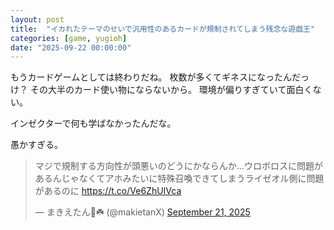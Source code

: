 ```yaml
---
layout: post
title:  "イカれたテーマのせいで汎用性のあるカードが規制されてしまう残念な遊戯王"
categories: [game, yugioh]
date: "2025-09-22 00:00:00"
---
```


もうカードゲームとしては終わりだね。
枚数が多くてギネスになったんだっけ？
その大半のカード使い物にならないから。
環境が偏りすぎていて面白くない。

インゼクターで何も学ばなかったんだな。

愚かすぎる。

<blockquote class="twitter-tweet tw-align-center"><p lang="ja" dir="ltr">マジで規制する方向性が頭悪いのどうにかならんか...ウロボロスに問題があるんじゃなくてアホみたいに特殊召喚できてしまうライゼオル側に問題があるのに <a href="https://t.co/Ve6ZhUIVca">https://t.co/Ve6ZhUIVca</a></p>&mdash; まきえたん🥦☘️ (@makietanX) <a href="https://twitter.com/makietanX/status/1969756378807066843?ref_src=twsrc%5Etfw">September 21, 2025</a></blockquote> <script async src="https://platform.twitter.com/widgets.js" charset="utf-8"></script>
